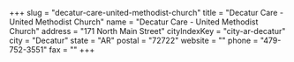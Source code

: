 +++
slug = "decatur-care-united-methodist-church"
title = "Decatur Care - United Methodist Church"
name = "Decatur Care - United Methodist Church"
address = "171 North Main Street"
cityIndexKey = "city-ar-decatur"
city = "Decatur"
state = "AR"
postal = "72722"
website = ""
phone = "479-752-3551"
fax = ""
+++
